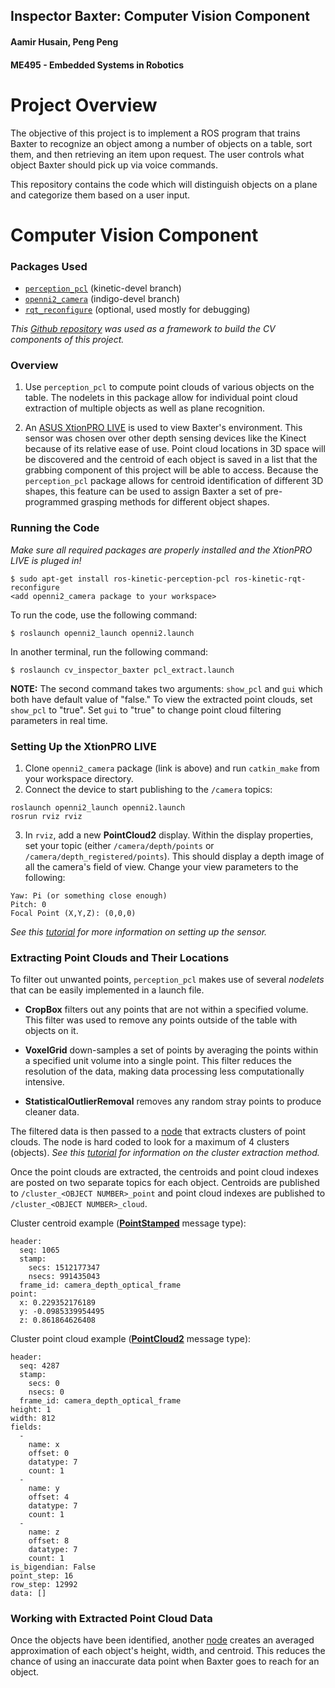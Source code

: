 ## Inspector Baxter: Computer Vision Component
#### Aamir Husain, Peng Peng
#### ME495 - Embedded Systems in Robotics

# Project Overview
The objective of this project is to implement a ROS program that trains Baxter to recognize an object among a number of objects on a table, sort them, and then retrieving an item upon request. The user controls what object Baxter should pick up via voice commands.

This repository contains the code which will distinguish objects on a plane and categorize them based on a user input.

# Computer Vision Component
### Packages Used
* [`perception_pcl`](https://github.com/ros-perception/perception_pcl.git) (kinetic-devel branch)
* [`openni2_camera`](https://github.com/ros-drivers/openni2_camera) (indigo-devel branch)
* [`rqt_reconfigure`](https://github.com/ros-visualization/rqt_reconfigure.git) (optional, used mostly for debugging)

*This [Github repository](https://github.com/NU-MSR/nodelet_pcl_demo) was used as a framework to build the CV components of this project.*

### Overview
1. Use `perception_pcl` to compute point clouds of various objects on the table. The nodelets in this package allow for individual point cloud extraction of multiple objects as well as plane recognition.

2. An [ASUS XtionPRO LIVE](https://www.asus.com/us/3D-Sensor/Xtion_PRO_LIVE/) is used to view Baxter's environment. This sensor was chosen over other depth sensing devices like the Kinect because of its relative ease of use. Point cloud locations in 3D space will be discovered and the centroid of each object is saved in a list that the grabbing component of this project will be able to access. Because the `perception_pcl` package allows for centroid identification of different 3D shapes, this feature can be used to assign Baxter a set of pre-programmed grasping methods for different object shapes.

### Running the Code
*Make sure all required packages are properly installed and the XtionPRO LIVE is pluged in!*
```
$ sudo apt-get install ros-kinetic-perception-pcl ros-kinetic-rqt-reconfigure
<add openni2_camera package to your workspace>
```

To run the code, use the following command:
```
$ roslaunch openni2_launch openni2.launch
```
In another terminal, run the following command:
```
$ roslaunch cv_inspector_baxter pcl_extract.launch
```
**NOTE:** The second command takes two arguments: `show_pcl` and `gui` which both have default value of "false." To view the extracted point clouds, set `show_pcl` to "true". Set `gui` to "true" to change point cloud filtering parameters in real time.

### Setting Up the XtionPRO LIVE
1. Clone `openni2_camera` package (link is above) and run `catkin_make` from your workspace directory.
2. Connect the device to start publishing to the `/camera` topics:
```
roslaunch openni2_launch openni2.launch
rosrun rviz rviz
```
3. In `rviz`, add a new **PointCloud2** display. Within the display properties, set your topic (either `/camera/depth/points` or `/camera/depth_registered/points`). This should display a depth image of all the camera's field of view. Change your view parameters to the following:
```
Yaw: Pi (or something close enough)
Pitch: 0
Focal Point (X,Y,Z): (0,0,0)
```

*See this [tutorial](https://github.com/IntelligentRoboticsLab/KukaYouBot/wiki/Pattern-recognition-with-3D-Cameras-Microsoft-Kinect-&-ASUS-Xtion-PRO-LIVE) for more information on setting up the sensor.*

### Extracting Point Clouds and Their Locations
To filter out unwanted points, `perception_pcl` makes use of several *nodelets* that can be easily implemented in a launch file.

* **CropBox** filters out any points that are not within a specified volume. This filter was used to remove any points outside of the table with objects on it.

* **VoxelGrid** down-samples a set of points by averaging the points within a specified unit volume into a single point. This filter reduces the resolution of the data, making data processing less computationally intensive.

* **StatisticalOutlierRemoval** removes any random stray points to produce cleaner data.

The filtered data is then passed to a [node](src/cluster_extractor.cpp) that extracts clusters of point clouds. The node is hard coded to look for a maximum of 4 clusters (objects). *See this [tutorial](http://pointclouds.org/documentation/tutorials/cluster_extraction.php#cluster-extraction) for information on the cluster extraction method.*

Once the point clouds are extracted, the centroids and point cloud indexes are posted on two separate topics for each object. Centroids are published to `/cluster_<OBJECT NUMBER>_point` and point cloud indexes are published to `/cluster_<OBJECT NUMBER>_cloud`.

Cluster centroid example ([**PointStamped**](http://docs.ros.org/api/geometry_msgs/html/msg/PointStamped.html) message type):
```
header:
  seq: 1065
  stamp:
    secs: 1512177347
    nsecs: 991435043
  frame_id: camera_depth_optical_frame
point:
  x: 0.229352176189
  y: -0.0985339954495
  z: 0.861864626408
```

Cluster point cloud example ([**PointCloud2**](http://docs.ros.org/jade/api/sensor_msgs/html/msg/PointCloud2.html) message type):
```
header:
  seq: 4287
  stamp:
    secs: 0
    nsecs: 0
  frame_id: camera_depth_optical_frame
height: 1
width: 812
fields:
  -
    name: x
    offset: 0
    datatype: 7
    count: 1
  -
    name: y
    offset: 4
    datatype: 7
    count: 1
  -
    name: z
    offset: 8
    datatype: 7
    count: 1
is_bigendian: False
point_step: 16
row_step: 12992
data: []
```

### Working with Extracted Point Cloud Data
Once the objects have been identified, another [node]() creates an averaged approximation of each object's height, width, and centroid. This reduces the chance of using an inaccurate data point when Baxter goes to reach for an object.
